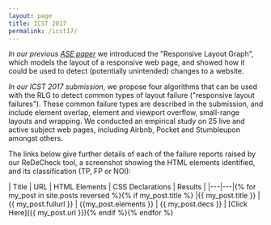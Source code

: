 ```yaml
---
layout: page
title: ICST 2017
permalink: /icst17/
---
```


_In our previous [ASE paper](http://redecheck.org/publications/)_ we introduced the "Responsive Layout Graph", which models the layout of a responsive web page, and showed how it could be used to detect (potentially unintended) changes to a website.

_In our ICST 2017 submission_, we propose four algorithms that can be used with the RLG to detect common types of layout failure ("responsive layout failures"). These common failure types are described in the submission, and include element overlap, element and viewport overflow, small-range layouts and wrapping. We conducted an empirical study on 25 live and active subject web pages, including Airbnb, Pocket and Stumbleupon amongst others.

The links below give further details of each of the failure reports raised by our ReDeCheck tool, a screenshot showing the HTML elements identified, and its classification (TP, FP or NOI):


| Title | URL | HTML Elements | CSS Declarations | Results |
|---|---|{% for my_post in site.posts reversed %}{% if my_post.title %}
|{{ my_post.title }}  |{{ my_post.fullurl }}  | {{my_post.elements }} | {{ my_post.decs }} | [Click Here]({{ my_post.url }}){% endif %}{% endfor %}